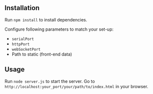 ## Installation
Run `npm install` to install dependencies.

Configure following parameters to match your set-up:
 - `serialPort`
 - `httpPort`
 - `webSocketPort`
 - Path to static (front-end data)


## Usage
Run `node server.js` to start the server. Go to `http://localhost:your_port/your/path/to/index.html` in your browser.
